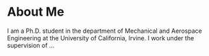 About Me
======
I am a Ph.D. student in the department of Mechanical and Aerospace Engineering at the University of California, Irvine. I work under the supervision of ...
